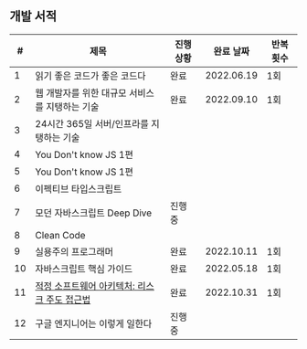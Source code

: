 ## 개발 서적

| #   | 제목                                                                                                                                                                                                                                               | 진행 상황 | 완료 날짜  | 반복 횟수 |
| --- | -------------------------------------------------------------------------------------------------------------------------------------------------------------------------------------------------------------------------------------------------- | --------- | ---------- | --------- |
| 1   | 읽기 좋은 코드가 좋은 코드다                                                                                                                                                                                                                       | 완료      | 2022.06.19 | 1회       |
| 2   | 웹 개발자를 위한 대규모 서비스를 지탱하는 기술                                                                                                                                                                                                     | 완료      | 2022.09.10 | 1회       |
| 3   | 24시간 365일 서버/인프라를 지탱하는 기술                                                                                                                                                                                                           |           |            |           |
| 4   | You Don't know JS 1편                                                                                                                                                                                                                              |           |            |           |
| 5   | You Don't know JS 1편                                                                                                                                                                                                                              |           |            |           |
| 6   | 이펙티브 타입스크립트                                                                                                                                                                                                                              |           |            |           |
| 7   | 모던 자바스크립트 Deep Dive                                                                                                                                                                                                                        | 진행 중   |            |           |
| 8   | Clean Code                                                                                                                                                                                                                                         |           |            |           |
| 9   | 실용주의 프로그래머                                                                                                                                                                                                                                | 완료      | 2022.10.11 | 1회       |
| 10  | 자바스크립트 핵심 가이드                                                                                                                                                                                                                           | 완료      | 2022.05.18 | 1회       |
| 11  | [적정 소프트웨어 아키텍처: 리스크 주도 접근법](https://medium.com/@youngslog/%EA%B0%9C%EB%B0%9C%EC%9E%90-%ED%95%9C-%EB%8B%AC%EC%97%90-%EC%B1%85-%ED%95%9C-%EA%B6%8C-%EC%9D%BD%EA%B8%B0-%EB%AA%A8%EC%9E%84-%ED%9B%84%EA%B8%B0-2022-10-60cf8fd8dc5b) | 완료      | 2022.10.31 | 1회       |
| 12  | 구글 엔지니어는 이렇게 일한다                                                                                                                                                                                                                      | 진행 중   |            |           |
